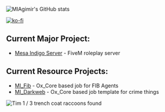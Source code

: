

![MIAgimir's GitHub stats](https://github-readme-stats.vercel.app/api?username=miagimir&show_icons=true&theme=shades-of-purple) 

[![ko-fi](https://ko-fi.com/img/githubbutton_sm.svg)](https://ko-fi.com/S6S5IBXL6)

## Current Major Project:
- [Mesa Indigo Server](https://github.com/users/MIAgimir/projects/2/views/1) - FiveM roleplay server

## Current Resource Projects:
- [MI_Fib](https://github.com/Mesa-Indigo/MI_Fib) - Ox_Core based job for FIB Agents
- [MI_Darkweb](https://github.com/Mesa-Indigo/MI_Darkweb) - Ox_Core based job template for crime things

![Tim](https://user-images.githubusercontent.com/116332087/219994733-ad6870e3-5808-4e5b-baad-b8a3553c7686.png) 1 / 3 trench coat raccoons found
<!--
**MIAgimir/MIAgimir** is a ✨ _special_ ✨ repository because its `README.md` (this file) appears on your GitHub profile.

- [MI_Network](https://github.com/MIAgimir/MI_Network) - Ox framework based player network

Here are some ideas to get you started:

- 🔭 I’m currently working on ...
- 🌱 I’m currently learning ...
- 👯 I’m looking to collaborate on ...
- 🤔 I’m looking for help with ...
- 💬 Ask me about ...
- 📫 How to reach me: ...
- 😄 Pronouns: ...
- ⚡ Fun fact: ...
-->


